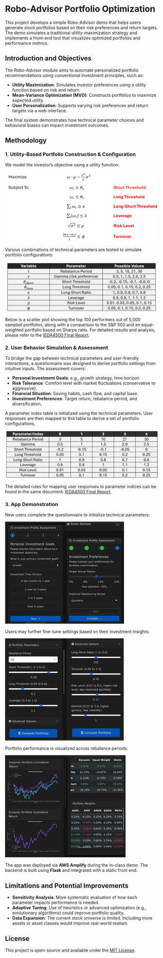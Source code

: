# Robo-Advisor Portfolio Optimization
This project develops a simple Robo-Advisor demo that helps users generate stock portfolios based on their risk preferences and return targets. The demo simulates a traditional utility-maximization strategy and implements a front-end tool that visualizes optimized portfolios and performance metrics.

## Introduction and Objectives
The Robo-Advisor module aims to automate personalized portfolio recommendations using conventional investment principles, such as:

- **Utility Maximization**: Simulates investor preferences using a utility function based on risk and return.
- **Mean-Variance Optimization (MVO)**: Constructs portfolios to maximize expected utility.
- **User Personalization**: Supports varying risk preferences and return targets via a web interface.

The final system demonstrates how technical parameter choices and behavioral biases can impact investment outcomes.

## Methodology
### 1. Utility-Based Portfolio Construction & Configuration
We model the investor’s objective using a utility function:

![Maximizing Utility Function](../../screenshots/robo-advisor/maximizing-utility-function.png)

Various combinations of technical parameters are tested to simulate portfolio configurations:

![List of Technical Parameters](../../screenshots/robo-advisor/list-of-technical-parameters.png)

Below is a scatter plot showing the top 100 performers out of 5,000 sampled portfolios, along with a comparison to the S&P 500 and an equal-weighted portfolio based on Sharpe ratio. For detailed results and analysis, please refer to the [IEDA4500 Final Report](./doc/IDEA4500-Final-Report.pdf).

### 2. User Behavior Simulation & Assessment
To bridge the gap between technical parameters and user-friendly interactions, a questionnaire was designed to derive portfolio settings from intuitive inputs. The assessment covers:

- **Personal Investment Goals**: e.g., growth strategy, time horizon.
- **Risk Tolerance**: Comfort level with market fluctuations (conservative to aggressive).
- **Financial Situation**: Saving habits, cash flow, and capital base.
- **Investment Preferences**: Target return, rebalance period, and diversification.

A parameter index table is initialized using the technical parameters. User responses are then mapped to this table to derive a set of portfolio configurations.

![Parameter Index Table](../../screenshots/robo-advisor/parameter-index-table.png)

The detailed rules for mapping user responses to parameter indices can be found in the same document: [IEDA4500 Final Report](../../doc/IDEA4500-Final-Report.pdf).

### 3. App Demonstration
New users complete the questionnaire to initialize technical parameters:

![App Questionnaire](../../screenshots/robo-advisor/app-demo-1.png)

Users may further fine-tune settings based on their investment insights:

![Customized Parameters](../../screenshots/robo-advisor/app-demo-2.png)

Portfolio performance is visualized across rebalance periods:

![Portfolio Visualization](../../screenshots/robo-advisor/app-demo-3.png)

The app was deployed via **AWS Amplify** during the in-class demo. The backend is built using **Flask** and integrated with a static front end.

## Limitations and Potential Improvements
- **Sensitivity Analysis**: More systematic evaluation of how each parameter impacts performance is needed.
- **Adaptive Tuning**: Use of heuristics or advanced optimization (e.g., evolutionary algorithms) could improve portfolio quality.
- **Data Expansion**: The current stock universe is limited. Including more assets or asset classes would improve real-world realism.

## License
This project is open-source and available under the [MIT License](LICENSE).